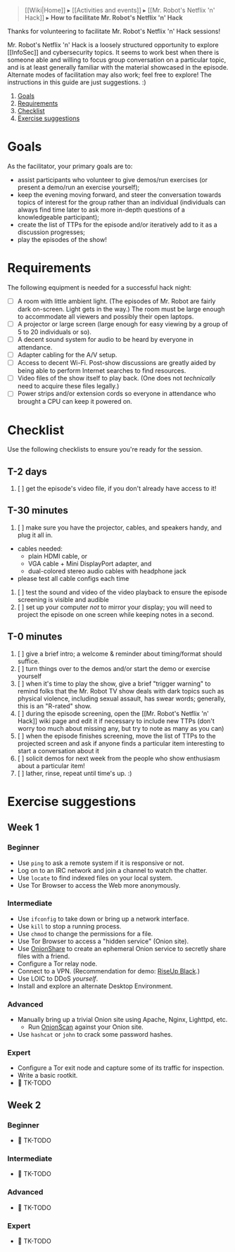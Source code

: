 > [[Wiki|Home]] ▸ [[Activities and events]] ▸ [[Mr. Robot's Netflix 'n' Hack]] ▸ **How to facilitate Mr. Robot's Netflix 'n' Hack**

Thanks for volunteering to facilitate Mr. Robot's Netflix 'n' Hack sessions!

Mr. Robot's Netflix 'n' Hack is a loosely structured opportunity to explore [[InfoSec]] and cybersecurity topics. It seems to work best when there is someone able and willing to focus group conversation on a particular topic, and is at least generally familiar with the material showcased in the episode. Alternate modes of facilitation may also work; feel free to explore! The instructions in this guide are just suggestions. :)

1. [Goals](#goals)
1. [Requirements](#requirements)
1. [Checklist](#checklist)
1. [Exercise suggestions](#exercise-suggestions)

# Goals

As the facilitator, your primary goals are to:

* assist participants who volunteer to give demos/run exercises (or present a demo/run an exercise yourself);
* keep the evening moving forward, and steer the conversation towards topics of interest for the group rather than an individual (individuals can always find time later to ask more in-depth questions of a knowledgeable participant);
* create the list of TTPs for the episode and/or iteratively add to it as a discussion progresses;
* play the episodes of the show!

# Requirements

The following equipment is needed for a successful hack night:

* [ ] A room with little ambient light. (The episodes of Mr. Robot are fairly dark on-screen. Light gets in the way.) The room must be large enough to accommodate all viewers and possibly their open laptops.
* [ ] A projector or large screen (large enough for easy viewing by a group of 5 to 20 individuals or so).
* [ ] A decent sound system for audio to be heard by everyone in attendance.
* [ ] Adapter cabling for the A/V setup.
* [ ] Access to decent Wi-Fi. Post-show discussions are greatly aided by being able to perform Internet searches to find resources.
* [ ] Video files of the show itself to play back. (One does not *technically* need to acquire these files legally.)
* [ ] Power strips and/or extension cords so everyone in attendance who brought a CPU can keep it powered on.

# Checklist

Use the following checklists to ensure you're ready for the session.

## T-2 days

1. [ ] get the episode's video file, if you don't already have access to it!

## T-30 minutes

1. [ ] make sure you have the projector, cables, and speakers handy, and plug it all in.
  * cables needed:
    * plain HDMI cable, or
    * VGA cable + Mini DisplayPort adapter, and
    * dual-colored stereo audio cables with headphone jack
  * please test all cable configs each time
1. [ ] test the sound and video of the video playback to ensure the episode screening is visible and audible
1. [ ] set up your computer *not* to mirror your display; you will need to project the episode on one screen while keeping notes in a second.

## T-0 minutes

1. [ ] give a brief intro; a welcome & reminder about timing/format should suffice.
1. [ ] turn things over to the demos and/or start the demo or exercise yourself
1. [ ] when it's time to play the show, give a brief "trigger warning" to remind folks that the Mr. Robot TV show deals with dark topics such as physical violence, including sexual assault, has swear words; generally, this is an "R-rated" show.
1. [ ] during the episode screening, open the [[Mr. Robot's Netflix 'n' Hack]] wiki page and edit it if necessary to include new TTPs (don't worry too much about missing any, but try to note as many as you can)
1. [ ] when the episode finishes screening, move the list of TTPs to the projected screen and ask if anyone finds a particular item interesting to start a conversation about it
1. [ ] solicit demos for next week from the people who show enthusiasm about a particular item!
1. [ ] lather, rinse, repeat until time's up. :)

# Exercise suggestions

## Week 1

### Beginner

* Use `ping` to ask a remote system if it is responsive or not.
* Log on to an IRC network and join a channel to watch the chatter.
* Use `locate` to find indexed files on your local system.
* Use Tor Browser to access the Web more anonymously.

### Intermediate

* Use `ifconfig` to take down or bring up a network interface.
* Use `kill` to stop a running process.
* Use `chmod` to change the permissions for a file.
* Use Tor Browser to access a "hidden service" (Onion site).
* Use [OnionShare](https://onionshare.org/) to create an ephemeral Onion service to secretly share files with a friend.
* Configure a Tor relay node.
* Connect to a VPN. (Recommendation for demo: [RiseUp Black](https://riseup.net/en/vpn).)
* Use LOIC to DDoS *yourself*.
* Install and explore an alternate Desktop Environment.

### Advanced

* Manually bring up a trivial Onion site using Apache, Nginx, Lighttpd, etc.
  * Run [OnionScan](https://onionscan.org/) against your Onion site.
* Use `hashcat` or `john` to crack some password hashes.

### Expert

* Configure a Tor exit node and capture some of its traffic for inspection.
* Write a basic rootkit.
* 🚧 TK-TODO

## Week 2

### Beginner

* 🚧 TK-TODO

### Intermediate

* 🚧 TK-TODO

### Advanced

* 🚧 TK-TODO

### Expert

* 🚧 TK-TODO